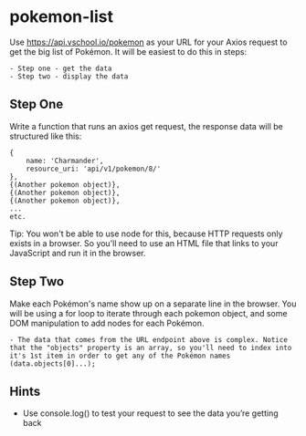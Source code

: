 # pokemon-list

Use https://api.vschool.io/pokemon as your URL for your Axios request to get the big list of Pokémon.
It will be easiest to do this in steps:

    - Step one - get the data
    - Step two - display the data



## Step One

Write a function that runs an axios get request, the response data will be structured like this:

    {
        name: 'Charmander',
        resource_uri: 'api/v1/pokemon/8/'
    },
    {(Another pokemon object)},
    {(Another pokemon object)},
    {(Another pokemon object)},
    ...
    etc.

Tip: You won't be able to use node for this, because HTTP requests only exists in a browser. So you'll need to use an HTML file that links to your JavaScript and run it in the browser.



## Step Two

Make each Pokémon's name show up on a separate line in the browser.
You will be using a for loop to iterate through each pokemon object, and some DOM manipulation to add nodes for each Pokémon.

    - The data that comes from the URL endpoint above is complex. Notice that the "objects" property is an array, so you'll need to index into it's 1st item in order to get any of the Pokémon names (data.objects[0]...);

## Hints

 - Use console.log() to test your request to see the data you’re getting back

